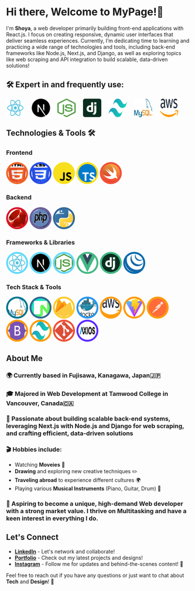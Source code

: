 # Hi there, Welcome to MyPage!👋

I'm **Shoya**, a web developer primarily building front-end applications with React.js. I focus on creating responsive, dynamic user interfaces that deliver seamless experiences. Currently, I’m dedicating time to learning and practicing a wide range of technologies and tools, including back-end frameworks like Node.js, Next.js, and Django, as well as exploring topics like web scraping and API integration to build scalable, data-driven solutions!

## 🛠️ Expert in and frequently use:

<div style="display: flex; justify-content: flex-start; gap: 20px;">
  <img src="Assets/react.png" alt="React.js" width="50" height="50" />
  <img src="Assets/next.png" alt="Next.js" width="50" height="50" />
  <img src="Assets/node.png" alt="Node.js" width="50" height="50" />
  <img src="Assets/django.png" alt="Django" width="50" height="50" />
  <img src="Assets/tailwind.png" alt="Tailwind CSS" width="50" height="50" />
  <img src="Assets/mysql.png" alt="MySQL" width="50" height="50" />
  <img src="Assets/aws.png" alt="AWS" width="50" height="50" />
</div>


## Technologies & Tools 🛠️

<div>

### Frontend

<div>
  <img src="Assets/html5.png" alt="HTML5" width="50" height="50" style="background-color:#f06529; border-radius: 50%; padding: 5px;" />
  <img src="Assets/css3.png" alt="CSS3" width="50" height="50" style="background-color:#264de4; border-radius: 50%; padding: 5px;" />
  <img src="Assets/javascript.png" alt="JavaScript" width="50" height="50" style="background-color:#f7e01d; border-radius: 50%; padding: 5px;" />
    <img src="Assets/typescript.png" alt="typescript" width="50" height="50" style="background-color:#f7e01d; border-radius: 50%; padding: 5px;" />
  <img src="Assets/swift.png" alt="Swift" width="50" height="50" style="background-color:#f05138; border-radius: 50%; padding: 5px;" />
</div>

### Backend

<div>
  <img src="Assets/ruby.png" alt="Ruby" width="50" height="50" style="background-color:#d91427; border-radius: 50%; padding: 5px;" />
  <img src="Assets/php.png" alt="PHP" width="50" height="50" style="background-color:#6a5d99; border-radius: 50%; padding: 5px;" />
  <img src="Assets/python.png" alt="Python" width="50" height="50" style="background-color:#306998; border-radius: 50%; padding: 5px;" />
</div>

### Frameworks & Libraries

<div>
  <img src="Assets/react.png" alt="React.js" width="50" height="50" style="background-color:#61dafb; border-radius: 50%; padding: 5px;" />
  <img src="Assets/next.png" alt="Next.js" width="50" height="50" style="background-color:#61dafb; border-radius: 50%; padding: 5px;" />
  <img src="Assets/node.png" alt="Node.js" width="50" height="50" style="background-color:#61dafb; border-radius: 50%; padding: 5px;" />
  <img src="Assets/vue.png" alt="Vue.js" width="50" height="50" style="background-color:#42b883; border-radius: 50%; padding: 5px;" />
  <img src="Assets/django.png" alt="Django.py" width="50" height="50" style="background-color:#42b883; border-radius: 50%; padding: 5px;" />
  <img src="Assets/jquery.png" alt="jQuery" width="50" height="50" style="background-color:#0769ad; border-radius: 50%; padding: 5px;" />
</div>

### Tech Stack & Tools
<div>
  <img src="Assets/mysql.png" alt="MySQL" width="50" height="50" style="background-color:#00758F; border-radius: 50%; padding: 5px;" />
  <img src="Assets/neon.png" alt="NeonSQL" width="50" height="50" style="background-color:#336791; border-radius: 50%; padding: 5px;" />
  <img src="Assets/firebase.png" alt="Firebase" width="50" height="50" style="background-color:#FFCA28; border-radius: 50%; padding: 5px;" />
  <img src="Assets/docker.png" alt="Docker" width="50" height="50" style="background-color:#2496ED; border-radius: 50%; padding: 5px;" />
  <img src="Assets/aws.png" alt="AWS" width="50" height="50" style="background-color:#FF9900; border-radius: 50%; padding: 5px;" />
  <img src="Assets/vite.png" alt="Vite" width="50" height="50" style="background-color:#FF9900; border-radius: 50%; padding: 5px;" />
  <img src="Assets/postman.png" alt="Postman" width="50" height="50" style="background-color:#FF9900; border-radius: 50%; padding: 5px;" />
  <img src="Assets/bootstrap.png" alt="Bootstrap" width="50" height="50" style="background-color:#FF9900; border-radius: 50%; padding: 5px;" />
  <img src="Assets/tailwind.png" alt="Tailwind" width="50" height="50" style="background-color:#FF9900; border-radius: 50%; padding: 5px;" />
  <img src="Assets/git.png" alt="Git" width="50" height="50" style="background-color:#F05032; border-radius: 50%; padding: 5px;" />
  <img src="Assets/axios.svg" alt="Axios" width="50" height="50" style="background-color:#5A29FF; border-radius: 50%; padding: 5px;" />
</div>

## About Me

### 🌍 Currently based in Fujisawa, Kanagawa, Japan🇯🇵

### 🎓 Majored in **Web Development** at Tamwood College in Vancouver, Canada🇨🇦

### 🎨 Passionate about building scalable back-end systems, leveraging Next.js with Node.js and Django for web scraping, and crafting efficient, data-driven solutions

### 🎬 **Hobbies** include:

- Watching **Moveies** 🎥
- **Drawing** and exploring new creative techniques ✏️
- **Traveling abroad** to experience different cultures 🌍
- Playing various **Musical Instruments** (Piano, Guitar, Drum) 🎸

### 🚀 Aspiring to become a **unique, high-demand Web developer** with a strong market value. I thrive on **Multitasking** and have a keen interest in everything I do.

## Let's Connect

- [**LinkedIn**](https://www.linkedin.com/in/shoya-horiuchi-83b785278/) - Let's network and collaborate!
- [**Portfolio**](http://99.79.63.2/) - Check out my latest projects and designs!
- [**Instagram**](https://www.instagram.com/sh02__nmi/?next=%2F) - Follow me for updates and behind-the-scenes content! 📸

Feel free to reach out if you have any questions or just want to chat about **Tech** and **Design**! 🚀
